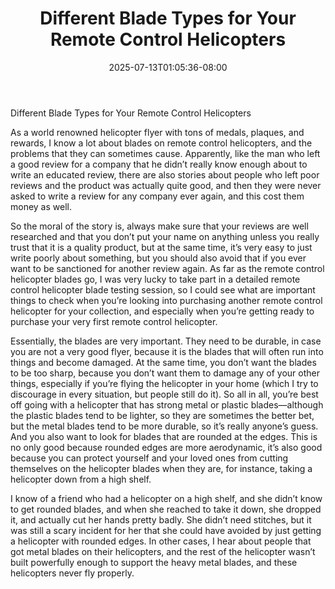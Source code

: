 ﻿---
title: "Different Blade Types for Your Remote Control Helicopters"
date: 2025-07-13T01:05:36-08:00
description: "remote control helicopters Tips for Web Success"
featured_image: "/images/remote control helicopters.jpg"
tags: ["remote control helicopters"]
---

Different Blade Types for Your Remote Control Helicopters

As a world renowned helicopter flyer with tons of medals, plaques, and rewards, I know a lot about blades on remote control helicopters, and the problems that they can sometimes cause.  Apparently, like the man who left a good review for a company that he didn’t really know enough about to write an educated review, there are also stories about people who left poor reviews and the product was actually quite good, and then they were never asked to write a review for any company ever again, and this cost them money as well.

So the moral of the story is, always make sure that your reviews are well researched and that you don’t put your name on anything unless you really trust that it is a quality product, but at the same time, it’s very easy to just write poorly about something, but you should also avoid that if you ever want to be sanctioned for another review again.  As far as the remote control helicopter blades go, I was very lucky to take part in a detailed remote control helicopter blade testing session, so I could see what are important things to check when you’re looking into purchasing another remote control helicopter for your collection, and especially when you’re getting ready to purchase your very first remote control helicopter.

Essentially, the blades are very important.  They need to be durable, in case you are not a very good flyer, because it is the blades that will often run into things and become damaged.  At the same time, you don’t want the blades to be too sharp, because you don’t want them to damage any of your other things, especially if you’re flying the helicopter in your home (which I try to discourage in every situation, but people still do it).  So all in all, you’re best off going with a helicopter that has strong metal or plastic blades—although the plastic blades tend to be lighter, so they are sometimes the better bet, but the metal blades tend to be more durable, so it’s really anyone’s guess.  And you also want to look for blades that are rounded at the edges.  This is no only good because rounded edges are more aerodynamic, it’s also good because you can protect yourself and your loved ones from cutting themselves on the helicopter blades when they are, for instance, taking a helicopter down from a high shelf.

I know of a friend who had a helicopter on a high shelf, and she didn’t know to get rounded blades, and when she reached to take it down, she dropped it, and actually cut her hands pretty badly.  She didn’t need stitches, but it was still a scary incident for her that she could have avoided by just getting a helicopter with rounded edges.  In other cases, I hear about people that got metal blades on their helicopters, and the rest of the helicopter wasn’t built powerfully enough to support the heavy metal blades, and these helicopters never fly properly. 
